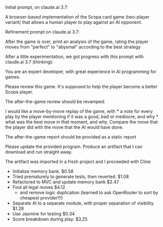 
Initial prompt, on claude.ai 3.7:

  A browser-based implementation of the Scopa card game (two-player variant) that allows a human player to play against an AI opponent.
  
Refinement prompt on claude.ai 3.7: 

  After the game is over, print an analysis of the game, rating the player moves from "perfect" to "abysmal" according to the best strategy

After a little experimentation, we got progress with this prompt with claude.ai 3.7 (thinking):

  You are an expert developer, with great experience in AI programming for games.

  Please review this game. It's supposed to help the player become a better Scopa player. 

  The after-the-game review should be revamped: 

  I would like a move-by-move replay of the game, with * a note for every play by the player mentioning if it was a good, bad or mediocre, and why * what was the best move in that moment, and why.  Compare the move that the player did with the move that the AI would have done.

  The after-the-game report should be provided as a static report

  Please update the provided program.  Produce an artifact that I can download and run straight away.

The artifact was imported in a fresh project and I proceeded with Cline

- Initialize memory bank. $0.58
- Tried prematurely to generate tests, then reverted. $1.08
- Refactored to MVC and update memory bank $2.47
- Find all legal moves $4.12
  - and remove logic duplication
(learned to ask OpenRouter to sort by cheapest provider!!!)
- Separate AI to a separate module, with proper separation of visibility $1.28
- Use Jasmine for testing $0.34
- Score breakdown during play: $3,25

